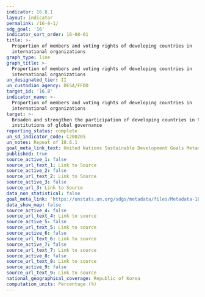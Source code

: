 ```yaml
---
indicator: 16.8.1
layout: indicator
permalink: /16-8-1/
sdg_goal: '16'
indicator_sort_order: 16-08-01
title: >-
  Proportion of members and voting rights of developing countries in
  international organizations
graph_type: line
graph_title: >-
  Proportion of members and voting rights of developing countries in
  international organizations
un_designated_tier: II
un_custodian_agency: DESA/FFDO
target_id: '16.8'
indicator_name: >-
  Proportion of members and voting rights of developing countries in
  international organizations
target: >-
  Broaden and strengthen the participation of developing countries in the
  institutions of global governance
reporting_status: complete
un_sd_indicator_code: C200205
un_notes: Repeat of 10.6.1
goal_meta_link_text: United Nations Sustainable Development Goals Metadata (pdf 1361kB)
published: true
source_active_1: false
source_url_text_1: Link to Source
source_active_2: false
source_url_text_2: Link to Source
source_active_3: false
source_url_3: Link to Source
data_non_statistical: false
goal_meta_link: 'https://unstats.un.org/sdgs/metadata/files/Metadata-10-06-01.pdf'
data_show_map: false
source_active_4: false
source_url_text_4: Link to source
source_active_5: false
source_url_text_5: Link to source
source_active_6: false
source_url_text_6: Link to source
source_active_7: false
source_url_text_7: Link to source
source_active_8: false
source_url_text_8: Link to source
source_active_9: false
source_url_text_9: Link to source
national_geographical_coverage: Republic of Korea
computation_units: Percentage (%)
---
```

